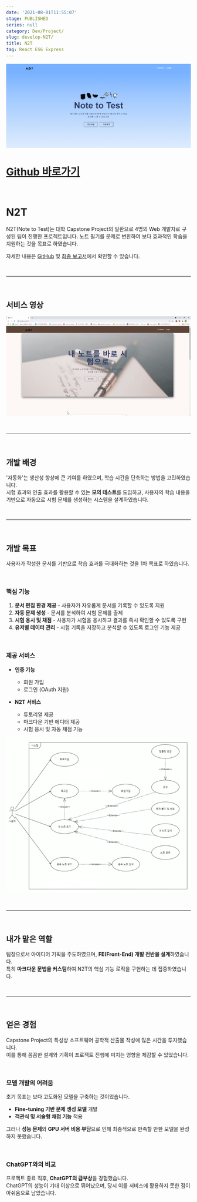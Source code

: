 ```yaml
---
date: '2021-08-01T11:55:07'
stage: PUBLISHED
series: null
category: Dev/Project/
slug: develop-N2T/
title: N2T
tag: React ES6 Express
---
```


![](assets/develop-N2T/20221011233649670.png)

# [Github 바로가기](https://github.com/sigma-crow/n2t)

<br/>

# N2T

N2T(Note to Test)는 대학 Capstone Project의 일환으로 4명의 Web 개발자로 구성된 팀이 진행한 프로젝트입니다. 노트 필기를 문제로 변환하여 보다 효과적인 학습을 지원하는 것을 목표로 하였습니다.

자세한 내용은 [GitHub](https://github.com/sigma-crow/n2t) 및 [최종 보고서](https://github.com/sigma-crow/n2t/blob/dev/%EC%B5%9C%EC%A2%85%EB%B3%B4%EA%B3%A0%EC%84%9C_%ED%8C%80L%CE%A3C%20-%20%EA%B3%B5%EA%B0%9C%EC%9A%A9.pdf)에서 확인할 수 있습니다.

<br/>

---

<br/>

## 서비스 영상

![서비스 튜토리얼](https://github.com/sigma-crow/n2t/blob/dev/FE/static/tutorial.gif?raw=true)

<br/>

---

<br/>

## 개발 배경

'자동화'는 생산성 향상에 큰 기여를 하였으며, 학습 시간을 단축하는 방법을 고민하였습니다.  
시험 효과와 인출 효과를 활용할 수 있는 **모의 테스트**를 도입하고, 사용자의 학습 내용을 기반으로 자동으로 시험 문제를 생성하는 시스템을 설계하였습니다.

<br/>

---

<br/>

## 개발 목표

사용자가 작성한 문서를 기반으로 학습 효과를 극대화하는 것을 1차 목표로 하였습니다.

<br/>

### 핵심 기능

1. **문서 편집 환경 제공** - 사용자가 자유롭게 문서를 기록할 수 있도록 지원
2. **자동 문제 생성** - 문서를 분석하여 시험 문제를 출제
3. **시험 응시 및 채점** - 사용자가 시험을 응시하고 결과를 즉시 확인할 수 있도록 구현
4. **유저별 데이터 관리** - 시험 기록을 저장하고 분석할 수 있도록 로그인 기능 제공

<br/>

### 제공 서비스

- **인증 기능**
  - 회원 가입
  - 로그인 (OAuth 지원)
- **N2T 서비스**

  - 튜토리얼 제공
  - 마크다운 기반 에디터 제공
  - 시험 응시 및 자동 채점 기능

![](assets/develop-N2T/1.png)

<br/>

---

<br/>

## 내가 맡은 역할

팀장으로서 아이디어 기획을 주도하였으며, **FE(Front-End) 개발 전반을 설계**하였습니다.  
특히 **마크다운 문법을 커스텀**하여 N2T의 핵심 기능 로직을 구현하는 데 집중하였습니다.

<br/>

---

<br/>

## 얻은 경험

Capstone Project의 특성상 소프트웨어 공학적 산출물 작성에 많은 시간을 투자했습니다.  
이를 통해 꼼꼼한 설계와 기획이 프로젝트 진행에 미치는 영향을 체감할 수 있었습니다.

<br/>

### 모델 개발의 어려움

초기 목표는 보다 고도화된 모델을 구축하는 것이었습니다.

- **Fine-tuning 기반 문제 생성 모델** 개발
- **객관식 및 서술형 채점 기능** 적용

그러나 **성능 문제**와 **GPU 서버 비용 부담**으로 인해 최종적으로 만족할 만한 모델을 완성하지 못했습니다.

<br/>

### ChatGPT와의 비교

프로젝트 종료 직후, **ChatGPT의 급부상**을 경험했습니다.  
ChatGPT의 성능이 기대 이상으로 뛰어났으며, 당시 이를 서비스에 활용하지 못한 점이 아쉬움으로 남았습니다.
